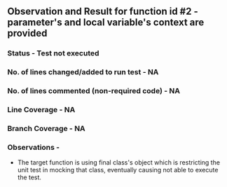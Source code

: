 ## Observation and Result for function id #2 - parameter's and local variable's context are provided

### Status - Test not executed

### No. of lines changed/added to run test - NA

### No. of lines commented (non-required code) - NA

### Line Coverage - NA

### Branch Coverage - NA

### Observations -
- The target function is using final class's object which is restricting
the unit test in mocking that class, eventually causing not able to execute 
the test.